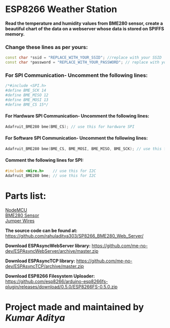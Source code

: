 # ESP8266 Weather Station
**Read the temperature and humidity values from BME280 sensor, create a beautiful chart of the data on a webserver whose data is stored on SPIFFS memory.**
  
### Change these lines as per yours:

```cpp  
const char *ssid = "REPLACE_WITH_YOUR_SSID"; //replace with your SSID
const char *password = "REPLACE_WITH_YOUR_PASSWORD"; // replace with your Password
```

### For SPI Communication- Uncomment the following lines:  
```c
/*#include <SPI.h>
#define BME_SCK 14
#define BME_MISO 12
#define BME_MOSI 13
#define BME_CS 15*/
```

#### For Hardware SPI Communication- Uncomment the following lines:
      
```c
Adafruit_BME280 bme(BME_CS); // use this for hardware SPI
```

#### For Software SPI Communication- Uncomment the following lines:
```c
Adafruit_BME280 bme(BME_CS, BME_MOSI, BME_MISO, BME_SCK); // use this for software SPI
```
      
#### Comment the following lines for SPI:
```c
#include <Wire.h>    // use this for I2C
Adafruit_BME280 bme; // use this for I2C
```

# Parts list:
[NodeMCU](https://amzn.to/397GzNe)  
[BME280 Sensor](https://amzn.to/2xlIAII)  
[Jumper Wires](https://amzn.to/2U9lWMz)  
  
**The source code can be found at:**
https://github.com/rahuladitya303/SP8266_BME280_Web_Server/

**Download ESPAsyncWebServer library:**
  https://github.com/me-no-dev/ESPAsyncWebServer/archive/master.zip

**Download ESPAsyncTCP library:**
  https://github.com/me-no-dev/ESPAsyncTCP/archive/master.zip

**Download ESP8266 Filesystem Uploader:**
https://github.com/esp8266/arduino-esp8266fs-plugin/releases/download/0.5.0/ESP8266FS-0.5.0.zip
  
# Project made and maintained by ***Kumar Aditya***